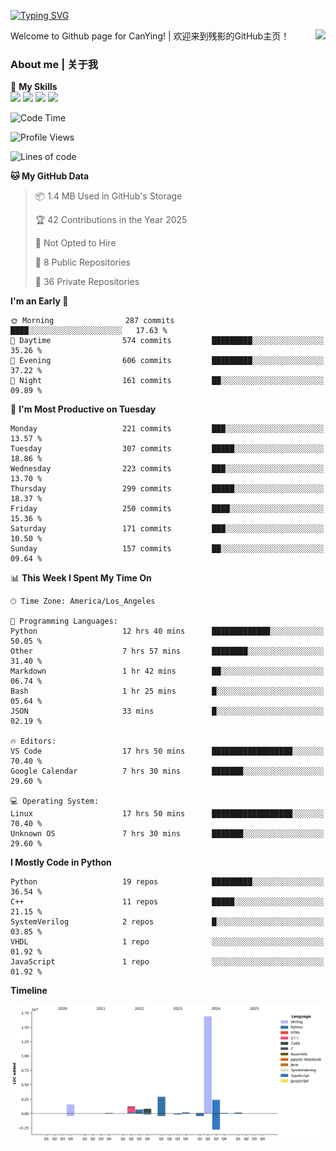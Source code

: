 [![Typing SVG](https://readme-typing-svg.herokuapp.com?size=25&duration=3500&color=00FFFF&vCenter=true&width=250&height=40&lines=Hi+Welcome+%F0%9F%91%8B%F0%9F%8F%BB;I'm+CanYing|残影)](https://git.io/typing-svg)

<a href="#">
  <img align="right" src="https://github-readme-stats.vercel.app/api?username=CanYing0913&count_private=true&rank_icon=github&show_icons=true&bg_color=15,f2f7fd,E0EAFC&" />
</a>

Welcome to Github page for CanYing! | 欢迎来到残影的GitHub主页！

### About me | 关于我

🌟 **My Skills**  
![](https://img.shields.io/badge/-C-A8B9CC?style=flat-square&logo=C&logoColor=fff)
![](https://img.shields.io/badge/-C++-00599C?style=flat-square&logo=Cpp&logoColor=fff)
![](https://img.shields.io/badge/-Python-3776AB?style=flat-square&logo=Python&logoColor=fff)
![](https://img.shields.io/badge/-Linux-000000?style=flat-square&logo=Linux&logoColor=fff)

<!--START_SECTION:waka-->
![Code Time](http://img.shields.io/badge/Code%20Time-1%2C434%20hrs%2032%20mins-blue)

![Profile Views](http://img.shields.io/badge/Profile%20Views-0-blue)

![Lines of code](https://img.shields.io/badge/From%20Hello%20World%20I%27ve%20Written-26.9%20million%20lines%20of%20code-blue)

**🐱 My GitHub Data** 

> 📦 1.4 MB Used in GitHub's Storage 
 > 
> 🏆 42 Contributions in the Year 2025
 > 
> 🚫 Not Opted to Hire
 > 
> 📜 8 Public Repositories 
 > 
> 🔑 36 Private Repositories 
 > 
**I'm an Early 🐤** 

```text
🌞 Morning                287 commits         ████░░░░░░░░░░░░░░░░░░░░░   17.63 % 
🌆 Daytime                574 commits         █████████░░░░░░░░░░░░░░░░   35.26 % 
🌃 Evening                606 commits         █████████░░░░░░░░░░░░░░░░   37.22 % 
🌙 Night                  161 commits         ██░░░░░░░░░░░░░░░░░░░░░░░   09.89 % 
```
📅 **I'm Most Productive on Tuesday** 

```text
Monday                   221 commits         ███░░░░░░░░░░░░░░░░░░░░░░   13.57 % 
Tuesday                  307 commits         █████░░░░░░░░░░░░░░░░░░░░   18.86 % 
Wednesday                223 commits         ███░░░░░░░░░░░░░░░░░░░░░░   13.70 % 
Thursday                 299 commits         █████░░░░░░░░░░░░░░░░░░░░   18.37 % 
Friday                   250 commits         ████░░░░░░░░░░░░░░░░░░░░░   15.36 % 
Saturday                 171 commits         ███░░░░░░░░░░░░░░░░░░░░░░   10.50 % 
Sunday                   157 commits         ██░░░░░░░░░░░░░░░░░░░░░░░   09.64 % 
```


📊 **This Week I Spent My Time On** 

```text
🕑︎ Time Zone: America/Los_Angeles

💬 Programming Languages: 
Python                   12 hrs 40 mins      █████████████░░░░░░░░░░░░   50.05 % 
Other                    7 hrs 57 mins       ████████░░░░░░░░░░░░░░░░░   31.40 % 
Markdown                 1 hr 42 mins        ██░░░░░░░░░░░░░░░░░░░░░░░   06.74 % 
Bash                     1 hr 25 mins        █░░░░░░░░░░░░░░░░░░░░░░░░   05.64 % 
JSON                     33 mins             █░░░░░░░░░░░░░░░░░░░░░░░░   02.19 % 

🔥 Editors: 
VS Code                  17 hrs 50 mins      ██████████████████░░░░░░░   70.40 % 
Google Calendar          7 hrs 30 mins       ███████░░░░░░░░░░░░░░░░░░   29.60 % 

💻 Operating System: 
Linux                    17 hrs 50 mins      ██████████████████░░░░░░░   70.40 % 
Unknown OS               7 hrs 30 mins       ███████░░░░░░░░░░░░░░░░░░   29.60 % 
```

**I Mostly Code in Python** 

```text
Python                   19 repos            █████████░░░░░░░░░░░░░░░░   36.54 % 
C++                      11 repos            █████░░░░░░░░░░░░░░░░░░░░   21.15 % 
SystemVerilog            2 repos             █░░░░░░░░░░░░░░░░░░░░░░░░   03.85 % 
VHDL                     1 repo              ░░░░░░░░░░░░░░░░░░░░░░░░░   01.92 % 
JavaScript               1 repo              ░░░░░░░░░░░░░░░░░░░░░░░░░   01.92 % 
```



**Timeline**

![Lines of Code chart](https://raw.githubusercontent.com/CanYing0913/CanYing0913/master/assets/bar_graph.png)


<!--END_SECTION:waka-->
